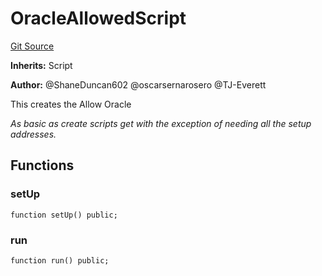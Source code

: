 # OracleAllowedScript
[Git Source](https://github.com/thrackle-io/rules-protocol/blob/941799bce65220406b4d9686c5c5f1ae7c99f4ee/src/example/script/OracleAllowed.s.sol)

**Inherits:**
Script

**Author:**
@ShaneDuncan602 @oscarsernarosero @TJ-Everett

This creates the Allow Oracle

*As basic as create scripts get with the exception of needing all the setup addresses.*


## Functions
### setUp


```solidity
function setUp() public;
```

### run


```solidity
function run() public;
```

